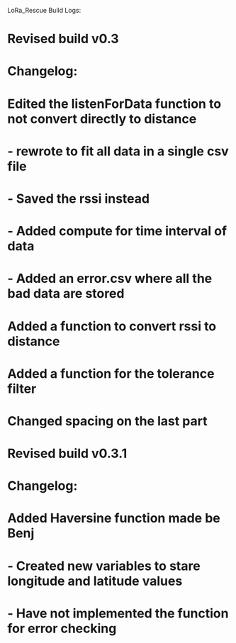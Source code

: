 LoRa_Rescue Build Logs:

# Revised build v0.3
# Changelog:
# Edited the listenForData function to not convert directly to distance
# - rewrote to fit all data in a single csv file
# - Saved the rssi instead
# - Added compute for time interval of data
# - Added an error.csv where all the bad data are stored
# Added a function to convert rssi to distance
# Added a function for the tolerance filter
# Changed spacing on the last part

# Revised build v0.3.1
# Changelog:
# Added Haversine function made be Benj
# - Created new variables to stare longitude and latitude values
# - Have not implemented the function for error checking
